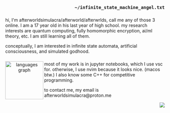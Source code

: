 
<h3 align="right"><code>~/infinite_state_machine_angel.txt</code></h3>

<!-- <div align="center">
  <img height="200" src="https://i.imgflip.com/65efzo.gif"  />
</div>
-->
###

<p align="left">hi, I'm afterworldsimulacra/afterworld/afterwrlds, call me any of those 3 online. I am a 17 year old in his last year of high school. my research interests are quantum computing, fully homomorphic encryption, ai/ml theory, etc. I am still learning all of them.</p>
<p align="left">conceptually, I am interested in infinite state automata, artificial consciousness, and simulated godhood.</p>


###

<div align="center">
  <img align="left" src="https://github-readme-stats.vercel.app/api/top-langs?username=afterworldsimulacra&locale=en&hide_title=false&layout=compact&card_width=320&langs_count=4&theme=tokyonight&hide_border=false&order=2" height="120" alt="languages graph"  />
  <p align="left">most of my work is in jupyter notebooks, which I use vsc for. otherwise, I use nvim because it looks nice. (macos btw.) I also know some C++ for competitive programming.</p>
  <p align="left">to contact me, my email is afterworldsimulacra@proton.me</p>
  <img align="right" src="https://visitor-badge.laobi.icu/badge?page_id=afterworldsimulacra.afterworldsimulacra&left_color=antiquewhite&right_color=steelblue" />

</div>

###


###



###


###

